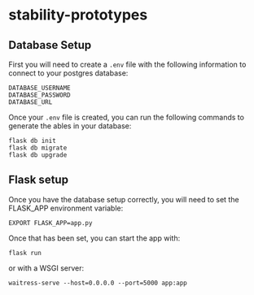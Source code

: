 # stability-prototypes

## Database Setup
First you will need to create a `.env` file with the following information to connect to your postgres database:
```commandline
DATABASE_USERNAME
DATABASE_PASSWORD
DATABASE_URL
```
Once your `.env` file is created, you can run the following commands to generate the ables in your database:
```commandline
flask db init
flask db migrate
flask db upgrade
```

## Flask setup
Once you have the database setup correctly, you will need to set the FLASK_APP environment variable:
```
EXPORT FLASK_APP=app.py
```

Once that has been set, you can start the app with:
```commandline
flask run
```

or with a WSGI server:
```commandline
waitress-serve --host=0.0.0.0 --port=5000 app:app
```


